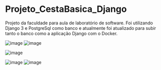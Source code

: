 # Projeto_CestaBasica_Django
Projeto da faculdade para aula de laboratório de software.
Foi utilizando Django 3 e PostgreSql como banco e atualmente foi atualizado para subir tanto o banco como a aplicação Django com o Docker.


![image](https://user-images.githubusercontent.com/56171753/134276642-a7d9ffbb-11cf-4bff-9d23-022dffded80e.png)
![image](https://user-images.githubusercontent.com/56171753/134277951-bf73e192-c1d9-4a74-867c-51c9058eb590.png)

![image](https://user-images.githubusercontent.com/56171753/134277705-7665f0fc-18a3-43c3-9ab0-869a528d708c.png)

![image](https://user-images.githubusercontent.com/56171753/134277192-e9ac6b50-337b-4b77-a368-2d69dd44949e.png)
![image](https://user-images.githubusercontent.com/56171753/134277231-62a61533-e32b-48c7-8587-92417c1d50d7.png)

